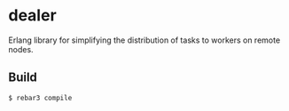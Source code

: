dealer
=====

Erlang library for simplifying the distribution of tasks to workers on remote nodes.

Build
-----

    $ rebar3 compile
